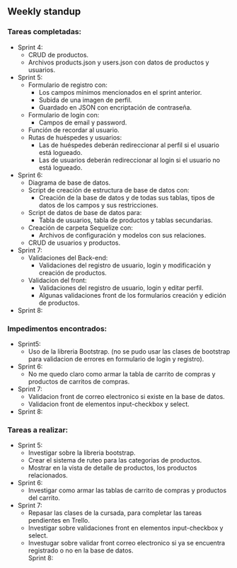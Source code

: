## Weekly standup​


### Tareas completadas: 
- Sprint 4:  
   - CRUD de productos.  
   - Archivos ​products.json​ y ​users.json​ con datos de productos y usuarios. 
- Sprint 5:   
   - Formulario de registro con:  
      - Los campos mínimos mencionados en el sprint anterior.  
      - Subida de una imagen de perfil.  
      - Guardado en JSON con encriptación de contraseña.  
   - Formulario de login con:  
      - Campos de email y password.  
   - Función de recordar al usuario.  
   - Rutas de huéspedes y usuarios:  
       - Las de huéspedes deberán redireccionar al perfil si el usuario está logueado.  
       - Las de usuarios deberán redireccionar al login si el usuario no está logueado.   
- Sprint 6:
   - Diagrama de base de datos.  
   - Script de creación de estructura de base de datos con: 
       - Creación de la base de datos y de todas sus tablas, tipos de datos de los campos y sus restricciones.
   - Script de datos de base de datos para:
       - Tabla de usuarios, tabla de productos y tablas secundarias.
   - Creación de carpeta Sequelize con:
       - Archivos de configuración y modelos con sus relaciones. 
   - CRUD de usuarios y productos.
- Sprint 7:
   - Validaciones del Back-end:
       - Validaciones del registro de usuario, login y modificación y creación de productos. 
   - Validacion del front:
       - Validaciones del registro de usuario, login y editar perfil.
       - Algunas validaciones front de los formularios creación y edición de productos.  
- Sprint 8:  

       
        
### Impedimentos encontrados:  
- Sprint5: 
   - Uso de la libreria Bootstrap. (no se pudo usar las clases de bootstrap para validacion de errores en formulario de login y registro). 
- Sprint 6:
   - No me quedo claro como armar la tabla de carrito de compras y productos de carritos de compras.    
- Sprint 7:  
   - Validacion front de correo electronico si existe en la base de datos.
   - Validacion front de elementos input-checkbox y select.  
- Sprint 8:  

### Tareas a realizar:  
- Sprint 5: 
   - Investigar sobre la libreria bootstrap.  
   - Crear el sistema de ruteo para las categorias de productos.
   - Mostrar en la vista de detalle de productos, los productos relacionados. 
- Sprint 6:
   - Investigar como armar las tablas de carrito de compras y productos del carrito.  
- Sprint 7:
   - Repasar las clases de la cursada, para completar las tareas pendientes en Trello.
   - Investigar sobre validaciones front en elementos input-checkbox y select.
   - Investugar sobre validar front correo electronico si ya se encuentra registrado o no en la base de datos.  
Sprint 8:  
